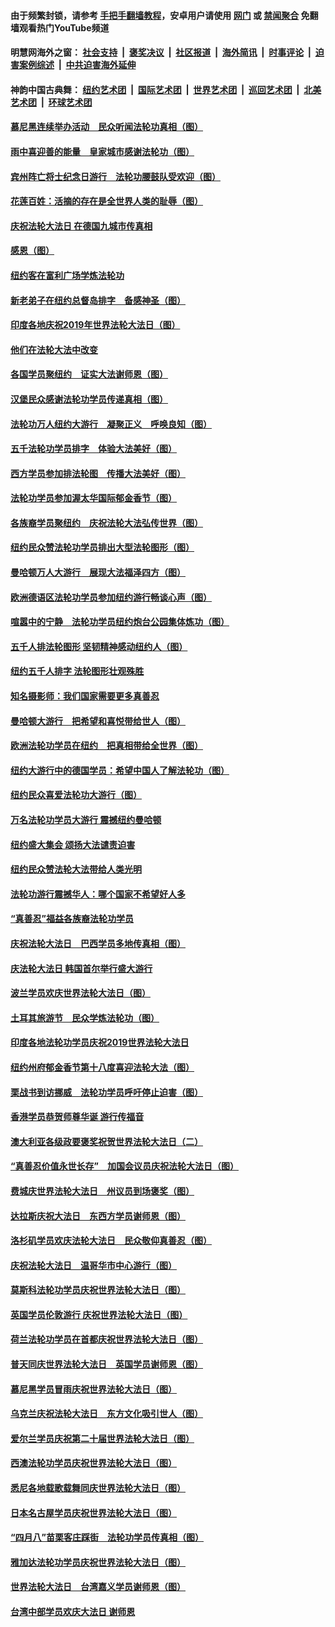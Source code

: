 #### 由于频繁封锁，请参考 [手把手翻墙教程](https://github.com/gfw-breaker/guides/wiki/)，安卓用户请使用 [网门](https://github.com/gfw-breaker/bn-android/blob/master/ogate.md?t=05271836) 或 [禁闻聚合](https://github.com/gfw-breaker/bn-android) 免翻墙观看热门YouTube频道 

#### 明慧网海外之窗：&nbsp;[社会支持](140.md?t=05271836) &nbsp;|&nbsp; [褒奖决议](282.md?t=05271836) &nbsp;|&nbsp; [社区报道](91.md?t=05271836) &nbsp;|&nbsp; [海外简讯](245.md?t=05271836) &nbsp;|&nbsp; [时事评论](251.md?t=05271836) &nbsp;|&nbsp; [迫害案例综述](328.md?t=05271836) &nbsp;|&nbsp; [中共迫害海外延伸](236.md?t=05271836) 

#### 神韵中国古典舞：&nbsp;[纽约艺术团](nf4778.md?t=05271836) &nbsp;|&nbsp; [国际艺术团](nf4780.md?t=05271836) &nbsp;|&nbsp; [世界艺术团](nf5951.md?t=05271836) &nbsp;|&nbsp; [巡回艺术团](nf4779.md?t=05271836) &nbsp;|&nbsp; [北美艺术团](nf1148019.md?t=05271836) &nbsp;|&nbsp; [环球艺术团](nf1299941.md?t=05271836)  

#### [慕尼黑连续举办活动　民众听闻法轮功真相（图）](../pages/91/387938.md?t=05271836) 

#### [雨中喜迎善的能量　皇家城市感谢法轮功（图）](../pages/91/387937.md?t=05271836) 

#### [宾州阵亡将士纪念日游行　法轮功腰鼓队受欢迎（图）](../pages/91/387925.md?t=05271836) 

#### [花莲百姓：活摘的存在是全世界人类的耻辱（图）](../pages/91/387935.md?t=05271836) 

#### [庆祝法轮大法日 在德国九城市传真相](../pages/91/387837.md?t=05271836) 

#### [感恩（图）](../pages/91/387771.md?t=05271836) 

#### [纽约客在富利广场学炼法轮功](../pages/91/387753.md?t=05271836) 

#### [新老弟子在纽约总督岛排字　备感神圣（图）](../pages/91/387754.md?t=05271836) 

#### [印度各地庆祝2019年世界法轮大法日（图）](../pages/91/387732.md?t=05271836) 

#### [他们在法轮大法中改变](../pages/91/387694.md?t=05271836) 

#### [各国学员聚纽约　证实大法谢师恩（图）](../pages/91/387690.md?t=05271836) 

#### [汉堡民众感谢法轮功学员传递真相（图）](../pages/91/387714.md?t=05271836) 

#### [法轮功万人纽约大游行　凝聚正义　呼唤良知（图）](../pages/91/387638.md?t=05271836) 

#### [五千法轮功学员排字　体验大法美好（图）](../pages/91/387613.md?t=05271836) 

#### [西方学员参加排法轮图　传播大法美好（图）](../pages/91/387614.md?t=05271836) 

#### [法轮功学员参加渥太华国际郁金香节（图）](../pages/91/387616.md?t=05271836) 

#### [各族裔学员聚纽约　庆祝法轮大法弘传世界（图）](../pages/91/387574.md?t=05271836) 

#### [纽约民众赞法轮功学员排出大型法轮图形（图）](../pages/91/387579.md?t=05271836) 

#### [曼哈顿万人大游行　展现大法福泽四方（图）](../pages/91/387573.md?t=05271836) 

#### [欧洲德语区法轮功学员参加纽约游行畅谈心声（图）](../pages/91/387577.md?t=05271836) 

#### [喧嚣中的宁静　法轮功学员纽约炮台公园集体炼功（图）](../pages/91/387578.md?t=05271836) 

#### [五千人排法轮图形 坚韧精神感动纽约人（图）](../pages/91/387557.md?t=05271836) 

#### [纽约五千人排字 法轮图形壮观殊胜](../pages/91/387556.md?t=05271836) 

#### [知名摄影师：我们国家需要更多真善忍](../pages/91/387558.md?t=05271836) 

#### [曼哈顿大游行　把希望和喜悦带给世人（图）](../pages/91/387540.md?t=05271836) 

#### [欧洲法轮功学员在纽约　把真相带给全世界（图）](../pages/91/387509.md?t=05271836) 

#### [纽约大游行中的德国学员：希望中国人了解法轮功（图）](../pages/91/387508.md?t=05271836) 

#### [纽约民众喜爱法轮功大游行（图）](../pages/91/387507.md?t=05271836) 

#### [万名法轮功学员大游行 震撼纽约曼哈顿](../pages/91/387483.md?t=05271836) 

#### [纽约盛大集会 颂扬大法谴责迫害](../pages/91/387484.md?t=05271836) 

#### [纽约民众赞法轮大法带给人类光明](../pages/91/387482.md?t=05271836) 

#### [法轮功游行震撼华人：哪个国家不希望好人多](../pages/91/387485.md?t=05271836) 

#### [“真善忍”福益各族裔法轮功学员](../pages/91/387479.md?t=05271836) 

#### [庆祝法轮大法日　巴西学员多地传真相（图）](../pages/91/387458.md?t=05271836) 

#### [庆法轮大法日 韩国首尔举行盛大游行](../pages/91/387428.md?t=05271836) 

#### [波兰学员欢庆世界法轮大法日（图）](../pages/91/387433.md?t=05271836) 

#### [土耳其旅游节　民众学炼法轮功（图）](../pages/91/387432.md?t=05271836) 

#### [印度各地法轮功学员庆祝2019世界法轮大法日](../pages/91/387427.md?t=05271836) 

#### [纽约州府郁金香节第十八度喜迎法轮大法（图）](../pages/91/387434.md?t=05271836) 

#### [栗战书到访挪威　法轮功学员呼吁停止迫害（图）](../pages/91/387426.md?t=05271836) 

#### [香港学员恭贺师尊华诞 游行传福音](../pages/91/387374.md?t=05271836) 

#### [澳大利亚各级政要褒奖祝贺世界法轮大法日（二）](../pages/91/387382.md?t=05271836) 

#### [“真善忍价值永世长存”　加国会议员庆祝法轮大法日（图）](../pages/91/387386.md?t=05271836) 

#### [费城庆世界法轮大法日　州议员到场褒奖（图）](../pages/91/387384.md?t=05271836) 

#### [达拉斯庆祝大法日　东西方学员谢师恩（图）](../pages/91/387385.md?t=05271836) 

#### [洛杉矶学员欢庆法轮大法日　民众敬仰真善忍（图）](../pages/91/387368.md?t=05271836) 

#### [庆祝法轮大法日　温哥华市中心游行（图）](../pages/91/387361.md?t=05271836) 

#### [莫斯科法轮功学员庆祝世界法轮大法日（图）](../pages/91/387362.md?t=05271836) 

#### [英国学员伦敦游行 庆祝世界法轮大法日（图）](../pages/91/387360.md?t=05271836) 

#### [荷兰法轮功学员在首都庆祝世界法轮大法日（图）](../pages/91/387364.md?t=05271836) 

#### [普天同庆世界法轮大法日　英国学员谢师恩（图）](../pages/91/387366.md?t=05271836) 

#### [慕尼黑学员冒雨庆祝世界法轮大法日（图）](../pages/91/387369.md?t=05271836) 

#### [乌克兰庆祝法轮大法日　东方文化吸引世人（图）](../pages/91/387383.md?t=05271836) 

#### [爱尔兰学员庆祝第二十届世界法轮大法日（图）](../pages/91/387390.md?t=05271836) 

#### [西澳法轮功学员庆祝世界法轮大法日（图）](../pages/91/387389.md?t=05271836) 

#### [悉尼各地载歌载舞同庆世界法轮大法日（图）](../pages/91/387387.md?t=05271836) 

#### [日本名古屋学员庆祝世界法轮大法日（图）](../pages/91/387388.md?t=05271836) 

#### [“四月八”苗栗客庄踩街　法轮功学员传真相（图）](../pages/91/387367.md?t=05271836) 

#### [雅加达法轮功学员庆祝世界法轮大法日（图）](../pages/91/387365.md?t=05271836) 

#### [世界法轮大法日　台湾嘉义学员谢师恩（图）](../pages/91/387363.md?t=05271836) 

#### [台湾中部学员欢庆大法日 谢师恩](../pages/91/387309.md?t=05271836) 

